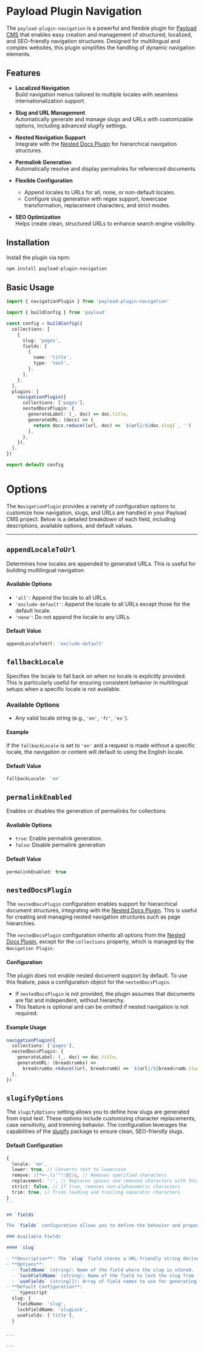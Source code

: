 # Payload Plugin Navigation

The `payload-plugin-navigation` is a powerful and flexible plugin for [Payload CMS](https://payloadcms.com/) that enables easy creation and management of structured, localized, and SEO-friendly navigation structures. Designed for multilingual and complex websites, this plugin simplifies the handling of dynamic navigation elements.

## Features

- **Localized Navigation**  
  Build navigation menus tailored to multiple locales with seamless internationalization support.

- **Slug and URL Management**  
  Automatically generate and manage slugs and URLs with customizable options, including advanced slugify settings.

- **Nested Navigation Support**  
  Integrate with the [Nested Docs Plugin](https://github.com/payloadcms/plugin-nested-docs) for hierarchical navigation structures.

- **Permalink Generation**  
  Automatically resolve and display permalinks for referenced documents.

- **Flexible Configuration**

  - Append locales to URLs for all, none, or non-default locales.
  - Configure slug generation with regex support, lowercase transformation, replacement characters, and strict modes.

- **SEO Optimization**  
  Helps create clean, structured URLs to enhance search engine visibility.

## Installation

Install the plugin via npm:

```bash
npm install payload-plugin-navigation
```

## Basic Usage

```typescript
import { navigationPlugin } from 'payload-plugin-navigation'

import { buildConfig } from 'payload'

const config = buildConfig({
  collections: [
    {
      slug: 'pages',
      fields: [
        {
          name: 'title',
          type: 'text',
        },
      ],
    },
  ],
  plugins: [
    navigationPlugin({
      collections: ['pages'],
      nestedDocsPlugin: {
        generateLabel: (_, doc) => doc.title,
        generateURL: (docs) => {
          return docs.reduce((url, doc) => `${url}/${doc.slug}`, '')
        },
      },
    }),
  ],
})

export default config
```

# Options

The `NavigationPlugin` provides a variety of configuration options to customize how navigation, slugs, and URLs are handled in your Payload CMS project. Below is a detailed breakdown of each field, including descriptions, available options, and default values.

---

## `appendLocaleToUrl`

Determines how locales are appended to generated URLs. This is useful for building multilingual navigation.

#### Available Options

- `'all'`: Append the locale to all URLs.
- `'exclude-default'`: Append the locale to all URLs except those for the default locale.
- `'none'`: Do not append the locale to any URLs.

#### Default Value

```typescript
appendLocaleToUrl: 'exclude-default'
```

## `fallbackLocale`

Specifies the locale to fall back on when no locale is explicitly provided. This is particularly useful for ensuring consistent behavior in multilingual setups when a specific locale is not available.

### Available Options

- Any valid locale string (e.g., `'en'`, `'fr'`, `'es'`).

#### Example

If the `fallbackLocale` is set to `'en'` and a request is made without a specific locale, the navigation or content will default to using the English locale.

#### Default Value

```typescript
fallbackLocale: 'en'
```

## `permalinkEnabled`

Enables or disables the generation of permalinks for collections

#### Available Options

- `true`: Enable permalink generation.
- `false`: Disable permalink generation

#### Default Value

```typescript
permalinkEnabled: true
```

## `nestedDocsPlugin`

The `nestedDocsPlugin` configuration enables support for hierarchical document structures, integrating with the [Nested Docs Plugin](https://github.com/payloadcms/plugin-nested-docs). This is useful for creating and managing nested navigation structures such as page hierarchies.

The `nestedDocsPlugin` configuration inherits all options from the [Nested Docs Plugin](https://payloadcms.com/docs/plugins/nested-docs#generateurl), except for the `collections` property, which is managed by the `Navigation Plugin`.

#### Configuration

The plugin does not enable nested document support by default. To use this feature, pass a configuration object for the `nestedDocsPlugin`.

- If `nestedDocsPlugin` is not provided, the plugin assumes that documents are flat and independent, without hierarchy.
- This feature is optional and can be omitted if nested navigation is not required.

#### Example Usage

```typescript
navigationPlugin({
  collections: ['pages'],
  nestedDocsPlugin: {
    generateLabel: (_, doc) => doc.title,
    generateURL: (breadcrumbs) =>
      breadcrumbs.reduce((url, breadcrumb) => `${url}/${breadcrumb.slug}`, ''),
  },
})
```

## `slugifyOptions`

The `slugifyOptions` setting allows you to define how slugs are generated from input text. These options include customizing character replacements, case sensitivity, and trimming behavior. The configuration leverages the capabilities of the [slugify](https://www.npmjs.com/package/slugify) package to ensure clean, SEO-friendly slugs.

#### Default Configuration

````typescript
{
  locale: 'en',
  lower: true, // Converts text to lowercase
  remove: /[*+~.()'"!:@]/g, // Removes specified characters
  replacement: '-', // Replaces spaces and removed characters with this value
  strict: false, // If true, removes non-alphanumeric characters
  trim: true, // Trims leading and trailing separator characters
}
```

## `fields`

The `fields` configuration allows you to define the behavior and properties of fields added by the plugin. These fields handle slugs, URLs, and other navigation-related properties.

### Available Fields

#### `slug`

- **Description**: The `slug` field stores a URL-friendly string derived from other fields, typically the `title`.
- **Options**:
  - `fieldName` (string): Name of the field where the slug is stored.
  - `lockFieldName` (string): Name of the field to lock the slug from further updates.
  - `useFields` (string[]): Array of field names to use for generating the slug.
- **Default Configuration**:
  ```typescript
  slug: {
    fieldName: 'slug',
    lockFieldName: 'slugLock',
    useFields: ['title'],
  }
````

````

```

```
````
